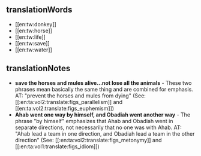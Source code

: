 ## translationWords

* [[en:tw:donkey]]
* [[en:tw:horse]]
* [[en:tw:life]]
* [[en:tw:save]]
* [[en:tw:water]]

## translationNotes

* **save the horses and mules alive...not lose all the animals** - These two phrases mean basically the same thing and are combined for emphasis. AT: "prevent the horses and mules from dying" (See: [[:en:ta:vol2:translate:figs_parallelism]] and [[en:ta:vol2:translate:figs_euphemism]])
* **Ahab went one way by himself, and Obadiah went another way** - The phrase "by himself" emphasizes that Ahab and Obadiah went in separate directions, not necessarily that no one was with Ahab. AT: "Ahab lead a team in one direction, and Obadiah lead a team in the other direction" (See: [[:en:ta:vol2:translate:figs_metonymy]] and [[:en:ta:vol1:translate:figs_idiom]])
